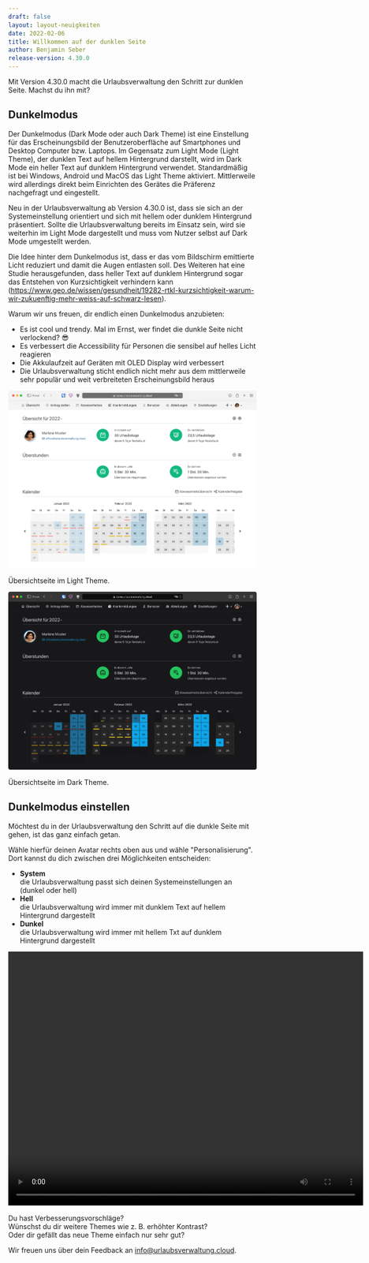 ```yaml
---
draft: false
layout: layout-neuigkeiten
date: 2022-02-06
title: Willkommen auf der dunklen Seite
author: Benjamin Seber
release-version: 4.30.0
---
```


Mit Version 4.30.0 macht die Urlaubsverwaltung den Schritt zur dunklen Seite. Machst du ihn mit?

<!-- more -->

## Dunkelmodus

Der Dunkelmodus (Dark Mode oder auch Dark Theme) ist eine Einstellung für das Erscheinungsbild der Benutzeroberfläche auf Smartphones und Desktop Computer bzw. Laptops.
Im Gegensatz zum Light Mode (Light Theme), der dunklen Text auf hellem Hintergrund darstellt, wird im Dark Mode ein heller Text auf dunklem Hintergrund verwendet.
Standardmäßig ist bei Windows, Android und MacOS das Light Theme aktiviert. Mittlerweile wird allerdings direkt beim Einrichten
des Gerätes die Präferenz nachgefragt und eingestellt.

Neu in der Urlaubsverwaltung ab Version 4.30.0 ist, dass sie sich an der Systemeinstellung orientiert und
sich mit hellem oder dunklem Hintergrund präsentiert. Sollte die Urlaubsverwaltung bereits im Einsatz sein,
wird sie weiterhin im Light Mode dargestellt und muss vom Nutzer selbst auf Dark Mode umgestellt werden.

Die Idee hinter dem Dunkelmodus ist, dass er das vom Bildschirm emittierte Licht reduziert und damit die Augen entlasten soll.
Des Weiteren hat eine Studie herausgefunden, dass heller Text auf dunklem Hintergrund sogar das Entstehen von Kurzsichtigkeit verhindern kann
(https://www.geo.de/wissen/gesundheit/19282-rtkl-kurzsichtigkeit-warum-wir-zukuenftig-mehr-weiss-auf-schwarz-lesen).

Warum wir uns freuen, dir endlich einen Dunkelmodus anzubieten:

- Es ist cool und trendy. Mal im Ernst, wer findet die dunkle Seite nicht verlockend? 😎
- Es verbessert die Accessibility für Personen die sensibel auf helles Licht reagieren
- Die Akkulaufzeit auf Geräten mit OLED Display wird verbessert
- Die Urlaubsverwaltung sticht endlich nicht mehr aus dem mittlerweile sehr populär und weit verbreiteten Erscheinungsbild heraus

<div class="flex my-8 gap-4 flex-col md:flex-row">
    <div>
      <picture>
          <source srcset="uv-theme-light.avif" type="image/avif" />
          <source srcset="uv-theme-light.webp" type="image/webp" />
          <img
            src="uv-theme-light.png"
            alt="Urlaubsverwaltung Übersichtseite im Light Theme"
            decoding="async"
            loading="lazy"
            class="rounded-lg"
          />
      </picture>
      <p class="text-sm text-center">Übersichtseite im Light Theme.</p>
    </div>
    <div>
      <picture>
          <source srcset="uv-theme-dark.avif" type="image/avif" />
          <source srcset="uv-theme-dark.webp" type="image/webp" />
          <img
            src="uv-theme-dark.png"
            alt="Urlaubsverwatlung Übersichtseite im Dark Theme"
            decoding="async"
            class="rounded-lg"
          />
      </picture>
      <p class="text-sm text-center">Übersichtseite im Dark Theme.</p>
    </div>
</div>

## Dunkelmodus einstellen

Möchtest du in der Urlaubsverwaltung den Schritt auf die dunkle Seite mit gehen, ist das ganz einfach getan.

Wähle hierfür deinen Avatar rechts oben aus und wähle "Personalisierung". Dort kannst du dich zwischen drei Möglichkeiten entscheiden:

- **System**  
  die Urlaubsverwaltung passt sich deinen Systemeinstellungen an (dunkel oder hell)
- **Hell**  
  die Urlaubsverwaltung wird immer mit dunklem Text auf hellem Hintergrund dargestellt
- **Dunkel**  
  die Urlaubsverwaltung wird immer mit hellem Txt auf dunklem Hintergrund dargestellt

<video controls width="720" height="515" class="my-8">
  <source src="uv-theme-configuration.mp4" type="video/mp4">
</video>

Du hast Verbesserungsvorschläge?  
Wünschst du dir weitere Themes wie z. B. erhöhter Kontrast?  
Oder dir gefällt das neue Theme einfach nur sehr gut?

Wir freuen uns über dein Feedback an <a href="mailto:info@urlaubsverwaltung.cloud?subject=Feedback">info@urlaubsverwaltung.cloud</a>.
